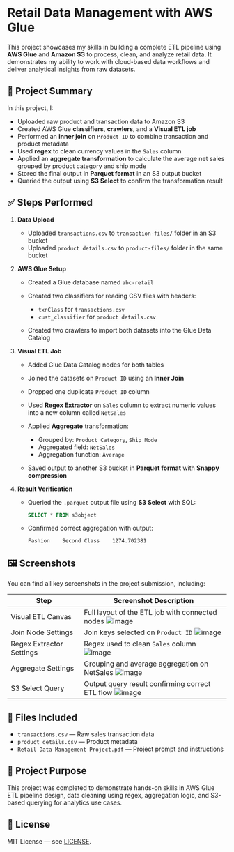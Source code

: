 # Retail Data Management with AWS Glue

This project showcases my skills in building a complete ETL pipeline using **AWS Glue** and **Amazon S3** to process, clean, and analyze retail data. It demonstrates my ability to work with cloud-based data workflows and deliver analytical insights from raw datasets.

## 📌 Project Summary

In this project, I:

* Uploaded raw product and transaction data to Amazon S3
* Created AWS Glue **classifiers**, **crawlers**, and a **Visual ETL job**
* Performed an **inner join** on `Product ID` to combine transaction and product metadata
* Used **regex** to clean currency values in the `Sales` column
* Applied an **aggregate transformation** to calculate the average net sales grouped by product category and ship mode
* Stored the final output in **Parquet format** in an S3 output bucket
* Queried the output using **S3 Select** to confirm the transformation result

## ✅ Steps Performed

1. **Data Upload**

   * Uploaded `transactions.csv` to `transaction-files/` folder in an S3 bucket
   * Uploaded `product details.csv` to `product-files/` folder in the same bucket

2. **AWS Glue Setup**

   * Created a Glue database named `abc-retail`
   * Created two classifiers for reading CSV files with headers:

     * `txnClass` for `transactions.csv`
     * `cust_classifier` for `product details.csv`
   * Created two crawlers to import both datasets into the Glue Data Catalog

3. **Visual ETL Job**

   * Added Glue Data Catalog nodes for both tables
   * Joined the datasets on `Product ID` using an **Inner Join**
   * Dropped one duplicate `Product ID` column
   * Used **Regex Extractor** on `Sales` column to extract numeric values into a new column called `NetSales`
   * Applied **Aggregate** transformation:

     * Grouped by: `Product Category`, `Ship Mode`
     * Aggregated field: `NetSales`
     * Aggregation function: `Average`
   * Saved output to another S3 bucket in **Parquet format** with **Snappy compression**

4. **Result Verification**

   * Queried the `.parquet` output file using **S3 Select** with SQL:

     ```sql
     SELECT * FROM s3object
     ```
   * Confirmed correct aggregation with output:

     ```
     Fashion	Second Class	1274.702381
     ```

## 🖼️ Screenshots

You can find all key screenshots in the project submission, including:

| Step                     | Screenshot Description                            |
| ------------------------ | ------------------------------------------------- |
| Visual ETL Canvas        | Full layout of the ETL job with connected nodes ![image](https://github.com/user-attachments/assets/21b4856d-9466-4676-8038-113a6fa9a235)|
| Join Node Settings       | Join keys selected on `Product ID` ![image](https://github.com/user-attachments/assets/166ab7b4-31a5-4387-a041-9badbed1df04)|
| Regex Extractor Settings | Regex used to clean `Sales` column ![image](https://github.com/user-attachments/assets/1bc1738a-ed2f-49df-ae42-f6691f88a6e0)|
| Aggregate Settings       | Grouping and average aggregation on NetSales ![image](https://github.com/user-attachments/assets/419def03-0d3a-4147-b520-f2f5713a9a67)|
| S3 Select Query          | Output query result confirming correct ETL flow ![image](https://github.com/user-attachments/assets/f615efea-a8c5-40b0-9d35-c14f529c143e)|

## 📄 Files Included

* `transactions.csv` — Raw sales transaction data
* `product details.csv` — Product metadata
* `Retail Data Management Project.pdf` — Project prompt and instructions

## 📝 Project Purpose

This project was completed to demonstrate hands-on skills in AWS Glue ETL pipeline design, data cleaning using regex, aggregation logic, and S3-based querying for analytics use cases.

## 📜 License

MIT License — see [LICENSE](LICENSE).
